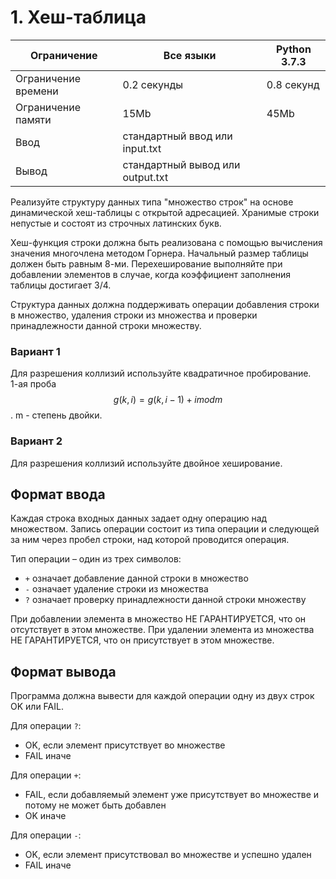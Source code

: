 
# 1. Хеш-таблица

| Ограничение | Все языки | Python 3.7.3 |
|-------------|-----------|--------------|
| Ограничение времени | 0.2 секунды | 0.8 секунд |
| Ограничение памяти | 15Mb | 45Mb |
| Ввод | стандартный ввод или input.txt | |
| Вывод | стандартный вывод или output.txt | |

Реализуйте структуру данных типа "множество строк" на основе динамической хеш-таблицы с открытой адресацией. Хранимые строки непустые и состоят из строчных латинских букв.

Хеш-функция строки должна быть реализована с помощью вычисления значения многочлена методом Горнера. Начальный размер таблицы должен быть равным 8-ми. Перехеширование выполняйте при добавлении элементов в случае, когда коэффициент заполнения таблицы достигает 3/4.

Структура данных должна поддерживать операции добавления строки в множество, удаления строки из множества и проверки принадлежности данной строки множеству.

### Вариант 1
Для разрешения коллизий используйте квадратичное пробирование.  
1-ая проба $$g(k, i)=g(k, i-1) + i mod{m}$$. m - степень двойки.

### Вариант 2
Для разрешения коллизий используйте двойное хеширование.

## Формат ввода

Каждая строка входных данных задает одну операцию над множеством. Запись операции состоит из типа операции и следующей за ним через пробел строки, над которой проводится операция.

Тип операции – один из трех символов:
- `+` означает добавление данной строки в множество
- `-` означает удаление строки из множества
- `?` означает проверку принадлежности данной строки множеству

При добавлении элемента в множество НЕ ГАРАНТИРУЕТСЯ, что он отсутствует в этом множестве.
При удалении элемента из множества НЕ ГАРАНТИРУЕТСЯ, что он присутствует в этом множестве.

## Формат вывода

Программа должна вывести для каждой операции одну из двух строк OK или FAIL.

Для операции `?`: 
- OK, если элемент присутствует во множестве
- FAIL иначе

Для операции `+`:
- FAIL, если добавляемый элемент уже присутствует во множестве и потому не может быть добавлен
- OK иначе

Для операции `-`:
- OK, если элемент присутствовал во множестве и успешно удален
- FAIL иначе

